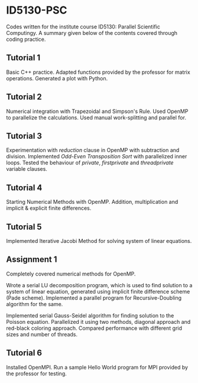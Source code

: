 # ID5130-PSC

Codes written for the institute course ID5130: Parallel Scientific Computingy. A summary given below of the contents covered through coding practice.

## Tutorial 1
Basic C++ practice. Adapted functions provided by the professor for matrix operations. Generated a plot with Python.

## Tutorial 2
Numerical integration with Trapezoidal and Simpson's Rule. Used OpenMP to parallelize the calculations. Used manual work-splitting and parallel for.

## Tutorial 3
Experimentation with *reduction* clause in OpenMP with subtraction and division. Implemented *Odd-Even Transposition Sort* with parallelized inner loops. Tested the behaviour of *private*, *firstprivate* and *threadprivate* variable clauses.

## Tutorial 4
Starting Numerical Methods with OpenMP. Addition, multiplication and implicit & explicit finite differences.

## Tutorial 5
Implemented Iterative Jacobi Method for solving system of linear equations.

## Assignment 1
Completely covered numerical methods for OpenMP.

Wrote a serial LU decomposition program, which is used to find solution to a system of linear equation, generated using implicit finite difference scheme (Pade scheme). Implemented a parallel program for Recursive-Doubling algorithm for the same.

Implemented serial Gauss-Seidel algorithm for finding solution to the Poisson equation. Parallelized it using two methods, diagonal approach and red-black coloring approach. Compared performance with different grid sizes and number of threads.

## Tutorial 6
Installed OpenMPI. Run a sample Hello World program for MPI provided by the professor for testing.